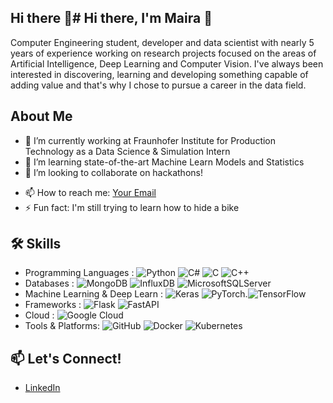 ## Hi there 👋# Hi there, I'm Maira 👋

Computer Engineering student, developer and data scientist with nearly 5 years of experience 
working on research projects focused on the areas of Artificial Intelligence, Deep Learning and 
Computer Vision. I've always been interested in discovering, learning and developing something 
capable of adding value and that's why I chose to pursue a career in the data field.

## About Me
- 🔭 I’m currently working at Fraunhofer Institute for Production Technology as a Data Science & Simulation Intern
- 🌱 I’m learning state-of-the-art Machine Learn Models and Statistics
- 👯 I’m looking to collaborate on hackathons!
<!-- - 🤔 I’m looking for help with [Something You're Stuck On]
- 💬 Ask me about [Your Skills or Areas of Expertise]-->
- 📫 How to reach me: [Your Email](mailto:maira.matos@outlook.com.br)
- ⚡ Fun fact: I'm still trying to learn how to hide a bike

## 🛠️ Skills
- Programming Languages :
  ![Python](https://img.shields.io/badge/Python-3776AB?style=flat&logo=python&logoColor=white) ![C#](https://img.shields.io/badge/c%23-%23239120.svg?style=for-the-badge&logo=csharp&logoColor=white) ![C](https://img.shields.io/badge/c-%2300599C.svg?style=for-the-badge&logo=c&logoColor=white) ![C++](https://img.shields.io/badge/c++-%2300599C.svg?style=for-the-badge&logo=c%2B%2B&logoColor=white)
- Databases :
  ![MongoDB](https://img.shields.io/badge/MongoDB-%234ea94b.svg?style=for-the-badge&logo=mongodb&logoColor=white) ![InfluxDB](https://img.shields.io/badge/InfluxDB-22ADF6?style=for-the-badge&logo=InfluxDB&logoColor=white) ![MicrosoftSQLServer](https://img.shields.io/badge/Microsoft%20SQL%20Server-CC2927?style=for-the-badge&logo=microsoft%20sql%20server&logoColor=white)
- Machine Learning & Deep Learn :
  ![Keras](https://img.shields.io/badge/Keras-%23D00000.svg?style=for-the-badge&logo=Keras&logoColor=white) ![PyTorch](https://img.shields.io/badge/PyTorch-%23EE4C2C.svg?style=for-the-badge&logo=PyTorch&logoColor=white).![TensorFlow](https://img.shields.io/badge/TensorFlow-%23FF6F00.svg?style=for-the-badge&logo=TensorFlow&logoColor=white)
- Frameworks :
  ![Flask](https://img.shields.io/badge/flask-%23000.svg?style=for-the-badge&logo=flask&logoColor=white) ![FastAPI](https://img.shields.io/badge/FastAPI-005571?style=for-the-badge&logo=fastapi)
- Cloud :
  ![Google Cloud](https://img.shields.io/badge/GoogleCloud-%234285F4.svg?style=for-the-badge&logo=google-cloud&logoColor=white)
- Tools & Platforms:
  ![GitHub](https://img.shields.io/badge/GitHub-181717?style=flat&logo=github&logoColor=white) ![Docker](https://img.shields.io/badge/Docker-2496ED?style=flat&logo=docker&logoColor=white) ![Kubernetes](https://img.shields.io/badge/kubernetes-%23326ce5.svg?style=for-the-badge&logo=kubernetes&logoColor=white)
<!--
## 🚀 Projects
Here are a few of my favorite projects:

- [**Project 1**](https://github.com/yourusername/project1): A brief description of what Project 1 does.
- [**Project 2**](https://github.com/yourusername/project2): A brief description of what Project 2 does.
- [**Project 3**](https://github.com/yourusername/project3): A brief description of what Project 3 does.
-->

<!--
## 📈 GitHub Stats
![Your GitHub Stats](https://github-readme-stats.vercel.app/api?username=yourusername&show_icons=true&theme=radical)
![Top Languages](https://github-readme-stats.vercel.app/api/top-langs/?username=yourusername&layout=compact&theme=radical)
<!--
## 📝 Latest Blog Posts
- [**Post Title 1**](https://yourblog.com/post1): A brief description of your post.
- [**Post Title 2**](https://yourblog.com/post2): A brief description of your post.

➡️ [More blog posts...](https://yourblog.com)
-->
## 📫 Let's Connect!
- [LinkedIn]([https://www.linkedin.com/in/yourusername](https://www.linkedin.com/in/ma%C3%ADra-matos-ara%C3%BAjo-139b07186/))



<!--
**maaira/maaira** is a ✨ _special_ ✨ repository because its `README.md` (this file) appears on your GitHub profile.

Here are some ideas to get you started:

- 🔭 I’m currently working on ...
- 🌱 I’m currently learning ...
- 👯 I’m looking to collaborate on ...
- 🤔 I’m looking for help with ...
- 💬 Ask me about ...
- 📫 How to reach me: ...
- 😄 Pronouns: ...
- ⚡ Fun fact: ...
-->
